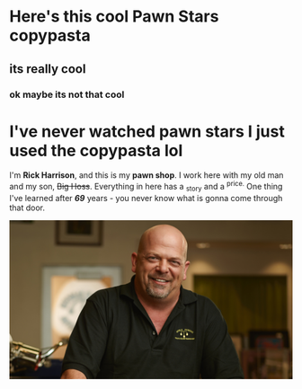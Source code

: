 # Here's this cool Pawn Stars copypasta
## its really cool
### ok maybe its not that cool
# I've never watched pawn stars I just used the copypasta lol

I'm **Rick Harrison**, and this is my **pawn shop**. I work here with my old man and my son, ~~Big Hoss~~. Everything in here has a <sub>story</sub> and a <sup>price.</sup> One thing I've learned after ***69*** years - you never know what is gonna come through that door.

![Repo Files](pawnstars.jpg)
